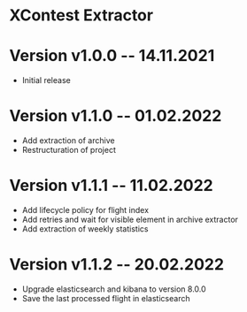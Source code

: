 XContest Extractor
====

# Version v1.0.0 -- 14.11.2021

- Initial release

# Version v1.1.0 -- 01.02.2022

- Add extraction of archive
- Restructuration of project

# Version v1.1.1 -- 11.02.2022

- Add lifecycle policy for flight index
- Add retries and wait for visible element in archive extractor
- Add extraction of weekly statistics

# Version v1.1.2 -- 20.02.2022

- Upgrade elasticsearch and kibana to version 8.0.0
- Save the last processed flight in elasticsearch